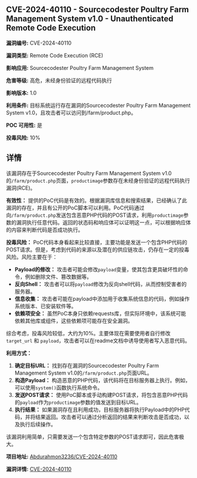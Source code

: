 ## CVE-2024-40110 - Sourcecodester Poultry Farm Management System v1.0 - Unauthenticated Remote Code Execution

**漏洞编号:** CVE-2024-40110

**漏洞类型:** Remote Code Execution (RCE)

**影响应用:** Sourcecodester Poultry Farm Management System

**危害等级:** 高危，未经身份验证的远程代码执行

**影响版本:** 1.0

**利用条件:** 目标系统运行存在漏洞的Sourcecodester Poultry Farm Management System v1.0，且攻击者可以访问到/farm/product.php。

**POC 可用性:** 是

**投毒风险:** 10%

## 详情

该漏洞存在于Sourcecodester Poultry Farm Management System v1.0的`/farm/product.php`页面，`productimage`参数存在未经身份验证的远程代码执行漏洞(RCE)。

**有效性：**
提供的PoC代码是有效的。根据漏洞库信息和搜索结果，已经确认了此漏洞的存在，并且有公开的PoC脚本可以利用。PoC代码通过向`/farm/product.php`发送包含恶意PHP代码的POST请求，利用`productimage`参数的漏洞执行任意代码。返回的状态码和响应体可以证明这一点，可以根据响应体的内容来判断代码是否成功执行。

**投毒风险：**
PoC代码本身看起来比较直接，主要功能是发送一个包含PHP代码的POST请求。但是，考虑到代码的来源以及潜在的供应链攻击，仍存在一定的投毒风险。风险主要在于：

*   **Payload的修改：** 攻击者可能会修改`payload`变量，使其包含更具破坏性的命令，例如删除文件、篡改数据等。
*   **反向Shell：** 攻击者可以将`payload`修改为反向shell代码，从而控制受害者的服务器。
*   **信息收集：** 攻击者可能在payload中添加用于收集系统信息的代码，例如操作系统版本、已安装软件等。
*   **依赖项安全：** 虽然PoC本身只依赖requests库，但实际环境中，该系统可能依赖其他库或组件，这些依赖项可能存在安全漏洞。

综合考虑，投毒风险较低，大约为10%。主要体现在需要使用者自行修改 `target_url` 和 `payload`，攻击者可以在readme文档中诱导使用者写入恶意代码。

**利用方式：**
1.  **确定目标URL：** 找到存在漏洞的Sourcecodester Poultry Farm Management System v1.0的`/farm/product.php`页面URL。
2.  **构造Payload：** 构造恶意的PHP代码，该代码将在目标服务器上执行。例如，可以使用`system()`函数执行系统命令。
3.  **发送POST请求：** 使用PoC脚本或手动构建POST请求，将包含恶意PHP代码的`payload`作为`productimage`参数的值发送到目标URL。
4.  **执行结果：** 如果漏洞存在且利用成功，目标服务器将执行Payload中的PHP代码，并将结果返回。攻击者可以通过分析返回的结果来判断攻击是否成功，以及执行后续操作。

该漏洞利用简单，只需要发送一个包含特定参数的POST请求即可，因此危害极大。

**项目地址:** [Abdurahmon3236/CVE-2024-40110](https://github.com/Abdurahmon3236/CVE-2024-40110)

**漏洞详情:** [CVE-2024-40110](https://nvd.nist.gov/vuln/detail/CVE-2024-40110)